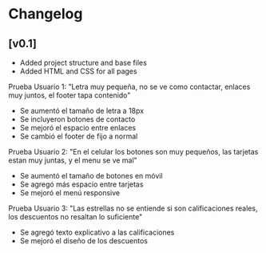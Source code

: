 # Changelog

## [v0.1]
- Added project structure and base files
- Added HTML and CSS for all pages

Prueba Usuario 1:
"Letra muy pequeña, no se ve como contactar, enlaces muy juntos, el footer tapa contenido"
- Se aumentó el tamaño de letra a 18px
- Se incluyeron botones de contacto
- Se mejoró el espacio entre enlaces
- Se cambió el footer de fijo a normal

Prueba Usuario 2:
"En el celular los botones son muy pequeños, las tarjetas estan muy juntas, y el menu se ve mal"
- Se aumentó el tamaño de botones en móvil
- Se agregó más espacio entre tarjetas
- Se mejoró el menú responsive

Prueba Usuario 3:
"Las estrellas no se entiende si son calificaciones reales, los descuentos no resaltan lo suficiente"
- Se agregó texto explicativo a las calificaciones
- Se mejoró el diseño de los descuentos